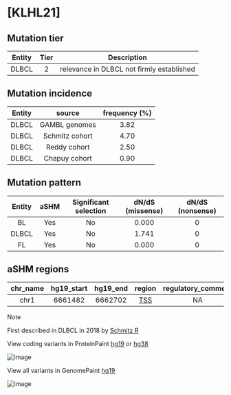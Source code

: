 # [KLHL21]

## Mutation tier

|Entity|Tier|Description                              |
|:------:|:----:|-----------------------------------------|
|DLBCL |2   |relevance in DLBCL not firmly established|
## Mutation incidence

|Entity|source        |frequency (%)|
|:------:|:--------------:|:-------------:|
|DLBCL |GAMBL genomes |3.82         |
|DLBCL |Schmitz cohort|4.70         |
|DLBCL |Reddy cohort  |2.50         |
|DLBCL |Chapuy cohort |0.90         |

## Mutation pattern

|Entity|aSHM|Significant selection|dN/dS (missense)|dN/dS (nonsense)|
|:------:|:----:|:---------------------:|:----------------:|:----------------:|
|BL    |Yes |No                   |0.000           |0               |
|DLBCL |Yes |No                   |1.741           |0               |
|FL    |Yes |No                   |0.000           |0               |

## aSHM regions

|chr_name|hg19_start|hg19_end|region                                                                                 |regulatory_comment|
|:--------:|:----------:|:--------:|:---------------------------------------------------------------------------------------:|:------------------:|
|chr1    |6661482   |6662702 |[TSS](https://genome.ucsc.edu/s/rdmorin/GAMBL%20hg19?position=chr1%3A6661482%2D6662702)|NA                |

> [!NOTE]
> First described in DLBCL in 2018 by [Schmitz R](https://pubmed.ncbi.nlm.nih.gov/29641966)

View coding variants in ProteinPaint [hg19](https://www.bcgsc.ca/downloads/morinlab/GAMBL/test/genes/KLHL21_protein.html)  or [hg38](https://www.bcgsc.ca/downloads/morinlab/GAMBL/test/genes/KLHL21_protein_hg38.html)

![image](../../images/proteinpaint/KLHL21_NM_014851.svg)

View all variants in GenomePaint [hg19](https://www.bcgsc.ca/downloads/morinlab/GAMBL/test/genes/KLHL21.html)

![image](../../images/proteinpaint/KLHL21.svg)

